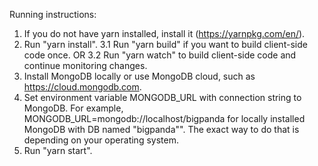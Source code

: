 Running instructions:

1. If you do not have yarn installed, install it (https://yarnpkg.com/en/).
2. Run "yarn install".
3.1 Run "yarn build" if you want to build client-side code once.
OR
3.2 Run "yarn watch" to build client-side code and continue monitoring changes.
4. Install MongoDB locally or use MongoDB cloud, such as https://cloud.mongodb.com.
5. Set environment variable MONGODB_URL with connection string to MongoDB. For example, MONGODB_URL=mongodb://localhost/bigpanda for locally installed MongoDB with DB named "bigpanda"". The exact way to do that is depending on your operating system.
6. Run "yarn start".